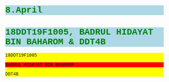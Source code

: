 # 8.April
<!DOCTYPE html>
<html lang="en">
<head>
    <meta charset="UTF-8">
    <meta http-equiv="X-UA-Compatible" content="IE=edge">
    <meta name="viewport" content="width=device-width, initial-scale=1.0">
    <title>Document</title>
    <style>  
     h1 {
            color: green;
            background-color: lightblue;
        }
* {
    font-family:'Courier New';
}
p:nth-child(2) {
  background: red;
}
.intro {
  background-color: yellow;
}
    </style>
</head>
<body>
    <h1>18DDT19F1005, BADRUL HIDAYAT BIN BAHAROM & DDT4B</h1>
    <div class="intro">
        18DDT19F1005<BR>
        <P>BADRUL HIDAYAT BIN BAHAROM</P>
        DDT4B
    </div>
</body>
</html>
